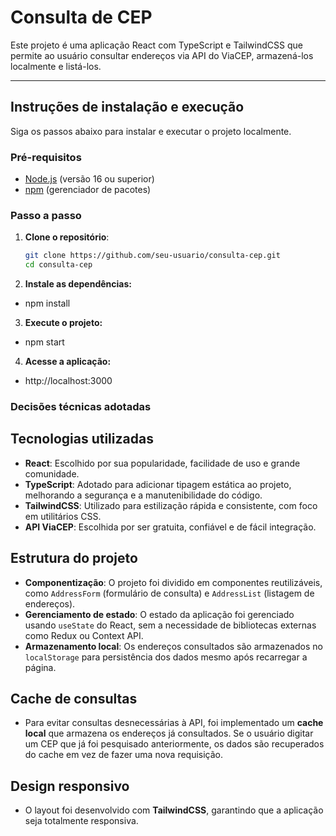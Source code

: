 # Consulta de CEP

Este projeto é uma aplicação React com TypeScript e TailwindCSS que permite ao usuário consultar endereços via API do ViaCEP, armazená-los localmente e listá-los.

---

## Instruções de instalação e execução

Siga os passos abaixo para instalar e executar o projeto localmente.

### Pré-requisitos

- [Node.js](https://nodejs.org/) (versão 16 ou superior)
- [npm](https://www.npmjs.com/) (gerenciador de pacotes)

### Passo a passo

1. **Clone o repositório**:
   ```bash
   git clone https://github.com/seu-usuario/consulta-cep.git
   cd consulta-cep

2. **Instale as dependências:**
  - npm install

3. **Execute o projeto:**
  - npm start

4. **Acesse a aplicação:**
  - http://localhost:3000

### Decisões técnicas adotadas

## Tecnologias utilizadas

- **React**: Escolhido por sua popularidade, facilidade de uso e grande comunidade.
- **TypeScript**: Adotado para adicionar tipagem estática ao projeto, melhorando a segurança e a manutenibilidade do código.
- **TailwindCSS**: Utilizado para estilização rápida e consistente, com foco em utilitários CSS.
- **API ViaCEP**: Escolhida por ser gratuita, confiável e de fácil integração.

## Estrutura do projeto

- **Componentização**: O projeto foi dividido em componentes reutilizáveis, como `AddressForm` (formulário de consulta) e `AddressList` (listagem de endereços).
- **Gerenciamento de estado**: O estado da aplicação foi gerenciado usando `useState` do React, sem a necessidade de bibliotecas externas como Redux ou Context API.
- **Armazenamento local**: Os endereços consultados são armazenados no `localStorage` para persistência dos dados mesmo após recarregar a página.

## Cache de consultas

- Para evitar consultas desnecessárias à API, foi implementado um **cache local** que armazena os endereços já consultados. Se o usuário digitar um CEP que já foi pesquisado anteriormente, os dados são recuperados do cache em vez de fazer uma nova requisição.

## Design responsivo

- O layout foi desenvolvido com **TailwindCSS**, garantindo que a aplicação seja totalmente responsiva.

